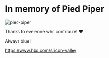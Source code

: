 # In memory of Pied Piper

![pied-piper](https://content.fortune.com/wp-content/uploads/2015/07/silicon15_02_c.jpg?resize=1200,600)

Thanks to everyone who contribute! ❤️

Always blue!

https://www.hbo.com/silicon-valley
